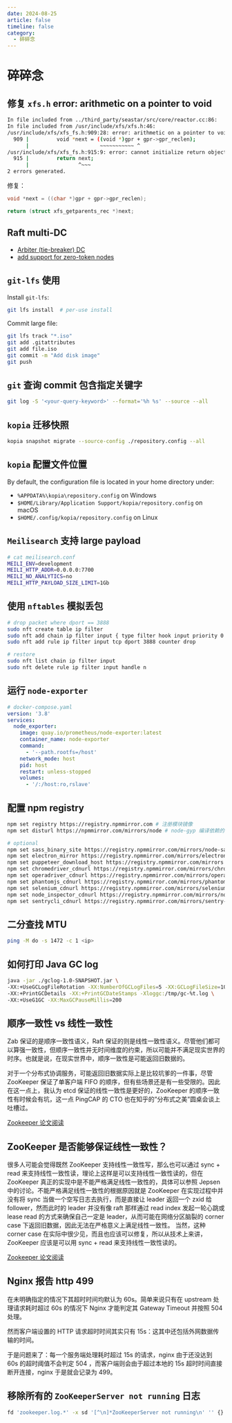 ```yaml
---
date: 2024-08-25
article: false
timeline: false
category:
  - 碎碎念
---
```


# 碎碎念

## 修复 `xfs.h` error: arithmetic on a pointer to void

```bash
In file included from ../third_party/seastar/src/core/reactor.cc:86:
In file included from /usr/include/xfs/xfs.h:46:
/usr/include/xfs/xfs_fs.h:909:28: error: arithmetic on a pointer to void
  909 |         void *next = ((void *)gpr + gpr->gpr_reclen);
      |                       ~~~~~~~~~~~ ^
/usr/include/xfs/xfs_fs.h:915:9: error: cannot initialize return object of type 'struct xfs_getparents_rec *' with an rvalue of type 'void *'
  915 |         return next;
      |                ^~~~
2 errors generated.
```

修复：

```c
void *next = ((char *)gpr + gpr->gpr_reclen);
```

```c
return (struct xfs_getparents_rec *)next;
```

## Raft multi-DC

- [Arbiter (tie-breaker) DC](https://github.com/scylladb/scylladb/issues/15360)
- [add support for zero-token nodes](https://github.com/scylladb/scylladb/pull/19684)

## `git-lfs` 使用

Install `git-lfs`:

```bash
git lfs install  # per-use install
```

Commit large file:

```bash
git lfs track "*.iso"
git add .gitattributes
git add file.iso
git commit -m "Add disk image"
git push
```

## `git` 查询 commit 包含指定关键字

```bash
git log -S '<your-query-keyword>' --format='%h %s' --source --all
```

## `kopia` 迁移快照

```bash
kopia snapshot migrate --source-config ./repository.config --all
```

## `kopia` 配置文件位置

By default, the configuration file is located in your home directory under:
- `%APPDATA%\kopia\repository.config` on Windows
- `$HOME/Library/Application Support/kopia/repository.config` on macOS
- `$HOME/.config/kopia/repository.config` on Linux

## `Meilisearch` 支持 large payload

```bash
# cat meilisearch.conf
MEILI_ENV=development
MEILI_HTTP_ADDR=0.0.0.0:7700
MEILI_NO_ANALYTICS=no
MEILI_HTTP_PAYLOAD_SIZE_LIMIT=1Gb
```

## 使用 `nftables` 模拟丢包

```bash
# drop packet where dport == 3888
sudo nft create table ip filter
sudo nft add chain ip filter input { type filter hook input priority 0 \; }
sudo nft add rule ip filter input tcp dport 3888 counter drop

# restore
sudo nft list chain ip filter input
sudo nft delete rule ip filter input handle n
```

## 运行 `node-exporter`

```yaml
# docker-compose.yaml
version: '3.8'
services:
  node_exporter:
    image: quay.io/prometheus/node-exporter:latest
    container_name: node-exporter
    command:
      - '--path.rootfs=/host'
    network_mode: host
    pid: host
    restart: unless-stopped
    volumes:
      - '/:/host:ro,rslave'
```

## 配置 npm registry

```bash
npm set registry https://registry.npmmirror.com # 注册模块镜像
npm set disturl https://npmmirror.com/mirrors/node # node-gyp 编译依赖的 node 源码镜像

# optional
npm set sass_binary_site https://registry.npmmirror.com/mirrors/node-sass # node-sass 二进制包镜像
npm set electron_mirror https://registry.npmmirror.com/mirrors/electron/ # electron 二进制包镜像
npm set puppeteer_download_host https://registry.npmmirror.com/mirrors # puppeteer 二进制包镜像
npm set chromedriver_cdnurl https://registry.npmmirror.com/mirrors/chromedriver # chromedriver 二进制包镜像
npm set operadriver_cdnurl https://registry.npmmirror.com/mirrors/operadriver # operadriver 二进制包镜像
npm set phantomjs_cdnurl https://registry.npmmirror.com/mirrors/phantomjs # phantomjs 二进制包镜像
npm set selenium_cdnurl https://registry.npmmirror.com/mirrors/selenium # selenium 二进制包镜像
npm set node_inspector_cdnurl https://registry.npmmirror.com/mirrors/node-inspector # node-inspector 二进制包镜像
npm set sentrycli_cdnurl https://registry.npmmirror.com/mirrors/sentry-cli # sentry-cli
```

## 二分查找 MTU

```bash
ping -M do -s 1472 -c 1 <ip>
```

## 如何打印 Java GC log

```bash
java -jar ./gclog-1.0-SNAPSHOT.jar \
-XX:+UseGCLogFileRotation -XX:NumberOfGCLogFiles=5 -XX:GCLogFileSize=10K \
-XX:+PrintGCDetails -XX:+PrintGCDateStamps -Xloggc:/tmp/gc-%t.log \
-XX:+UseG1GC -XX:MaxGCPauseMillis=200
```

## 顺序一致性 vs 线性一致性

Zab 保证的是顺序一致性语义，Raft 保证的则是线性一致性语义。尽管他们都可以算强一致性，但顺序一致性并无时间维度的约束，所以可能并不满足现实世界的时序。也就是说，在现实世界中，顺序一致性是可能返回旧数据的。

对于一个分布式协调服务，可能返回旧数据实际上是比较坑爹的一件事，尽管 ZooKeeper 保证了单客户端 FIFO 的顺序，但有些场景还是有一些受限的。因此在这一点上，我认为 etcd 保证的线性一致性是更好的，ZooKeeper 的顺序一致性有时候会有坑，这一点 PingCAP 的 CTO 也在知乎的”分布式之美”圆桌会谈上吐槽过。

[Zookeeper 论文阅读](https://tanxinyu.work/zookeeper-thesis/)

## ZooKeeper 是否能够保证线性一致性？
很多人可能会觉得既然 ZooKeeper 支持线性一致性写，那么也可以通过 sync + read 来支持线性一致性读，理论上这样是可以支持线性一致性读的，但在 ZooKeeper 真正的实现中是不能严格满足线性一致性的，具体可以参照 Jepsen 中的讨论。不能严格满足线性一致性的根据原因就是 ZooKeeper 在实现过程中并没有将 sync 当做一个空写日志去执行，而是直接让 leader 返回一个 zxid 给 follower，然而此时的 leader 并没有像 raft 那样通过 read index 发起一轮心跳或 lease read 的方式来确保自己一定是 leader，从而可能在网络分区脑裂的 corner case 下返回旧数据，因此无法在严格意义上满足线性一致性。
当然，这种 corner case 在实际中很少见，而且也应该可以修复，所以从技术上来讲，ZooKeeper 应该是可以用 sync + read 来支持线性一致性读的。

[Zookeeper 论文阅读](https://tanxinyu.work/zookeeper-thesis/)

## Nginx 报告 http 499

在未明确指定的情况下其超时时间均默认为 60s。简单来说只有在 upstream 处理请求耗时超过 60s 的情况下 Nginx 才能判定其 Gateway Timeout 并按照 504 处理。

然而客户端设置的 HTTP 请求超时时间其实只有 15s：这其中还包括外网数据传输的时间。

于是问题来了：每一个服务端处理耗时超过 15s 的请求，nginx 由于还没达到 60s 的超时阈值不会判定 504 ，而客户端则会由于超过本地的 15s 超时时间直接断开连接，nginx 于是就会记录为 499。

## 移除所有的 `ZooKeeperServer not running` 日志

```bash
fd 'zookeeper.log.*' -x sd '[^\n]*ZooKeeperServer not running\n' '' {}
```
